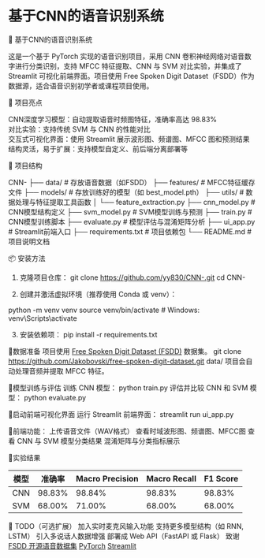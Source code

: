 # 基于CNN的语音识别系统

 🎤 基于CNN的语音识别系统

这是一个基于 PyTorch 实现的语音识别项目，采用 CNN 卷积神经网络对语音数字进行分类识别，支持 MFCC 特征提取、CNN 与 SVM 对比实验，并集成了 Streamlit 可视化前端界面。项目使用 Free Spoken Digit Dataset（FSDD）作为数据源，适合语音识别初学者或课程项目使用。

🧠 项目亮点

CNN深度学习模型：自动提取语音时频图特征，准确率高达 98.83%  
对比实验：支持传统 SVM 与 CNN 的性能对比  
交互式可视化界面：使用 Streamlit 展示波形图、频谱图、MFCC 图和预测结果  
结构灵活，易于扩展：支持模型自定义、前后端分离部署等  

 📁 项目结构

CNN-
├── data/                     # 存放语音数据（如FSDD）
├── features/                 # MFCC特征缓存文件
├── models/                   # 存放训练好的模型（如 best_model.pth）
├── utils/                    # 数据处理与特征提取工具函数
│   └── feature_extraction.py
├── cnn_model.py              # CNN模型结构定义
├── svm_model.py              # SVM模型训练与预测
├── train.py                  # CNN模型训练脚本
├── evaluate.py               # 模型评估与混淆矩阵分析
├── ui_app.py                 # Streamlit前端入口
├── requirements.txt          # 项目依赖包
└── README.md                 # 项目说明文档

📦 安装方法

1. 克隆项目仓库：
git clone https://github.com/yy830/CNN-.git
cd CNN-

2. 创建并激活虚拟环境（推荐使用 Conda 或 venv）：

python -m venv venv
source venv/bin/activate  # Windows: venv\Scripts\activate

3. 安装依赖项：
pip install -r requirements.txt


📌数据准备
项目使用 [Free Spoken Digit Dataset (FSDD)](https://github.com/Jakobovski/free-spoken-digit-dataset) 数据集。
git clone https://github.com/Jakobovski/free-spoken-digit-dataset.git data/
项目会自动处理音频并提取 MFCC 特征。

📌模型训练与评估
训练 CNN 模型：
python train.py
评估并比较 CNN 和 SVM 模型：
python evaluate.py

📌启动前端可视化界面
运行 Streamlit 前端界面：
streamlit run ui_app.py

📌前端功能：
上传语音文件（WAV格式）
查看时域波形图、频谱图、MFCC图
查看 CNN 与 SVM 模型分类结果
混淆矩阵与分类指标展示

📌实验结果

| 模型 | 准确率 | Macro Precision | Macro Recall | F1 Score |
|------|--------|-----------------|---------------|----------|
| CNN  | 98.83% | 98.84%          | 98.83%        | 98.83%   |
| SVM  | 68.00% | 71.00%          | 68.00%        | 68.00%   |

📌 TODO（可选扩展）
加入实时麦克风输入功能
支持更多模型结构（如 RNN, LSTM）
引入多说话人数据增强
部署成 Web API（FastAPI 或 Flask）
致谢
[FSDD 开源语音数据集](https://github.com/Jakobovski/free-spoken-digit-dataset)
[PyTorch](https://pytorch.org/)
[Streamlit](https://streamlit.io/)
